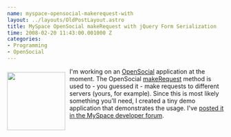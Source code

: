 ```yaml
--- 
name: myspace-opensocial-makerequest-with
layout: ../layouts/OldPostLayout.astro
title: MySpace OpenSocial makeRequest with jQuery Form Serialization
time: 2008-02-20 11:43:00.001000 Z
categories: 
- Programming
- OpenSocial
---
```

<img src="http://code.google.com/apis/opensocial/images/opensocial.jpg" style="margin: 10px 10px 0pt 0pt; float: left; width: 135px; height: 135px;" title="opensocial" alt="" />I'm working on an <a href="http://code.google.com/apis/opensocial/">OpenSocial</a> application at the moment. The OpenSocial <a href="http://code.google.com/apis/opensocial/docs/0.6/reference/opensocial.html#makeRequest">makeRequest</a> method is used to - you guessed it - make requests to different servers (yours, for example). Since this is most likely something you'll need, I created a tiny demo application that demonstrates the usage. I've <a href="http://developer.myspace.com/Community/forums/p/387/1423.aspx">posted it in the MySpace developer forum</a>.
